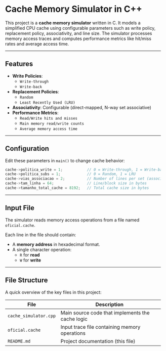# Cache Memory Simulator in C++

This project is a **cache memory simulator** written in C. It models a simplified CPU cache using configurable parameters such as write policy, replacement policy, associativity, and line size. The simulator processes memory access traces and computes performance metrics like hit/miss rates and average access time.

---

## Features

- **Write Policies**:
  - `Write-through`
  - `Write-back`
- **Replacement Policies**:
  - `Random`
  - `Least Recently Used (LRU)`
- **Associativity**: Configurable (direct-mapped, N-way set associative)
- **Performance Metrics**:
  - `Read/Write hits and misses`
  - `Main memory read/write counts`
  - `Average memory access time`

---

## Configuration

Edit these parameters in `main()` to change cache behavior:

```c
cache->politica_write = 1;           // 0 = Write-through, 1 = Write-back
cache->politica_subs = 1;            // 0 = Random, 1 = LRU
cache->vias_associacao = 2;          // Number of lines per set (associativity)
cache->tam_linha = 64;               // Line/block size in bytes
cache->tamanho_total_cache = 8192;   // Total cache size in bytes
```

---

## Input File

The simulator reads memory access operations from a file named `oficial.cache`.

Each line in the file should contain:
- A **memory address** in hexadecimal format.
- A single character operation:
  - `R` for **read**
  - `W` for **write**

---

## File Structure

A quick overview of the key files in this project:

| File                    | Description                                      |
|-------------------------|--------------------------------------------------|
| `cache_simulator.cpp`   | Main source code that implements the cache logic |
| `oficial.cache`         | Input trace file containing memory operations    |
| `README.md`             | Project documentation (this file)                |
